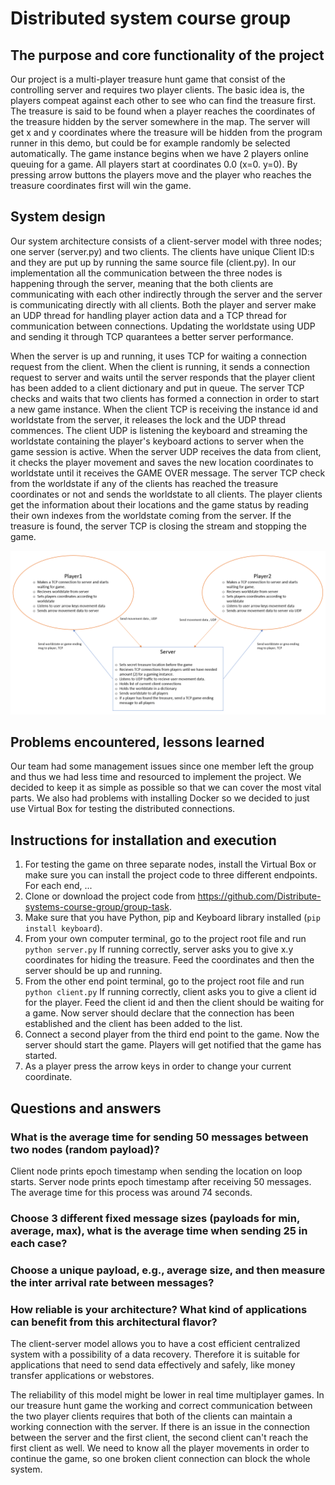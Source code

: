 # Distributed system course group 

## The purpose and core functionality of the project

Our project is a multi-player treasure hunt game that consist of the controlling server and requires two player clients. The basic idea is, the players compeat against each other to see who can find the treasure first. The treasure is said to be found when a player reaches the coordinates of the treasure hidden by the server somewhere in the map. The server will get x and y coordinates where the treasure will be hidden from the program runner in this demo, but could be for example randomly be selected automatically. The game instance begins when we have 2 players online queuing for a game. All players start at coordinates 0.0 (x=0. y=0). By pressing arrow buttons the players move and the player who reaches the treasure coordinates first will win the game. 

## System design

Our system architecture consists of a client-server model with three nodes; one server (server.py) and two clients. The clients have unique Client ID:s and they are put up by running the same source file (client.py). In our implementation all the communication between the three nodes is happening through the server, meaning that the both clients are communicating with each other indirectly through the server and the server is communicating directly with all clients. Both the player and server make an UDP thread for handling player action data and a TCP thread for communication between connections. Updating the worldstate using UDP and sending it through TCP quarantees a better server performance.

When the server is up and running, it uses TCP for waiting a connection request from the client. When the client is running, it sends a connection request to server and waits until the server responds that the player client has been added to a client dictionary and put in queue. The server TCP checks and waits that two clients has formed a connection in order to start a new game instance. When the client TCP is receiving the instance id and worldstate from the server, it releases the lock and the UDP thread commences. The client UDP is listening the keyboard and streaming the worldstate containing the player's keyboard actions to server when the game session is active. When the server UDP receives the data from client, it checks the player movement and saves the new location coordinates to worldstate until it receives the GAME OVER message. The server TCP check from the worldstate if any of the clients has reached the treasure coordinates or not and sends the worldstate to all clients. The player clients get the information about their locations and the game status by reading their own indexes from the worldstate coming from the server. If the treasure is found, the server TCP is closing the stream and stopping the game. 

![alt test](/system%20discription.PNG)

## Problems encountered, lessons learned

Our team had some management issues since one member left the group and thus we had less time and resourced to implement the project. We decided to keep it as simple as possible so that we can cover the most vital parts. We also had problems with installing Docker so we decided to just use Virtual Box for testing the distributed connections. 

## Instructions for installation and execution

1. For testing the game on three separate nodes, install the Virtual Box or make sure you can install the project code to three different endpoints. For each end, ...
2. Clone or download the project code from https://github.com/Distribute-systems-course-group/group-task.
3. Make sure that you have Python, pip and Keyboard library installed (`pip install keyboard`). 
4. From your own computer terminal, go to the project root file and run `python server.py` If running correctly, server asks you to give x.y coordinates for hiding the treasure. Feed the coordinates and then the server should be up and running.
5. From the other end point terminal, go to the project root file and run `python client.py` If running correctly, client asks you to give a client id for the player. Feed the client id and then the client should be waiting for a game. Now server should declare that the connection has been established and the client has been added to the list.
6. Connect a second player from the third end point to the game. Now the server should start the game. Players will get notified that the game has started.
7. As a player press the arrow keys in order to change your current coordinate.

## Questions and answers

### What is the average time for sending 50 messages between two nodes (random payload)?

Client node prints epoch timestamp when sending the location on loop starts. Server node prints epoch timestamp after receiving 50 messages. The average time for this process was around 74 seconds.

### Choose 3 different fixed message sizes (payloads for min, average, max), what is the average time when sending 25 in each case?

### Choose a unique payload, e.g., average size, and then measure the inter arrival rate between messages?

### How reliable is your architecture? What kind of applications can benefit from this architectural flavor?

The client-server model allows you to have a cost efficient centralized system with a possibility of a data recovery. Therefore it is suitable for applications that need to send data effectively and safely, like money transfer applications or webstores.

The reliability of this model might be lower in real time multiplayer games. In our treasure hunt game the working and correct communication between the two player clients requires that both of the clients can maintain a working connection with the server. If there is an issue in the connection between the server and the first client, the second client can't reach the first client as well. We need to know all the player movements in order to continue the game, so one broken client connection can block the whole system. 

